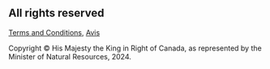 ## All rights reserved

[Terms and Conditions](https://natural-resources.canada.ca/corporate/terms-conditions), 
[Avis](https://ressources-naturelles.canada.ca/organisation/avis)

Copyright © His Majesty the King in Right of Canada, as represented by the Minister of Natural Resources, 2024.
